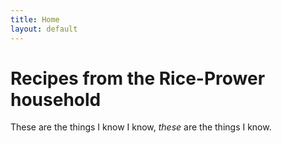 ```yaml
---
title: Home
layout: default
---
```

# Recipes from the Rice-Prower household

These are the things I know I know, *these* are the things I know.

<!-- Site search, powered by Algolia -->
<div id="sitesearch-search-box"></div>
<div id="sitesearch-hits"></div>
<div id="sitesearch-pagination-container" class="not-prose"></div>

<script>
  const search = instantsearch({
    appId: '{{ site.algolia.application_id }}',
    apiKey: '{{ site.algolia.search_api_key }}',
    indexName: '{{ site.algolia.index_name }}',
    routing: true
  });

  // initialize SearchBox
  const searchBoxWidget = instantsearch.widgets.searchBox({
    container: '#sitesearch-search-box',
    placeholder: 'Find something good...',
    autofocus: true,
    magnifier: false,
    reset: false,
    cssClasses: {
      input: "searchbox-input",
    }
  });
  /* {% comment %}
    Let's talk about these `cssClasses` settings.

    Tailwind usually wants us to dictate the CSS classes in the markup.
    Therefore, it might seem seem wise to include all the style utilities we want here.

    Unfortunately, we don't have complete control over which elements are added to the markup
    using these widgets: we may want to add styles to an <a> tag that is active, but the widget
    for that only lets us adjust the containing <li>.

    So, the majority of these styles are defined in js_tools/src/styles.css, as nested rules
    with @apply directives. This provides a few benefits:
    1. We know where all the styles are defined, and have more granular control over how those
       styles get applied in the final output.
    2. The JS code needs a much smaller set of template code to swap around.
    3. We get a better IDE experience for those CSS classes when editing in a CSS file.
       We'd have a similar experience editing within HTML or Markdown contexts, but
       these JS sections don't follow those same language rules.
  {% endcomment %} */
  search.addWidget(searchBoxWidget);

  // initialize hits widget
  const hitBoxWidget = instantsearch.widgets.hits({
    container: '#sitesearch-hits',
    templates: {
      empty: 'No results',
      item: `{% include recipe/search_item.html %}`
    }
  });
  search.addWidget(hitBoxWidget);

  const paginationWidget = instantsearch.widgets.pagination({
    container: '#sitesearch-pagination-container',
    cssClasses: {
      item: 'page-item',
      link: 'page-link',
      active: 'active',
      disabled: 'disabled',
    }
  });
  search.addWidget(paginationWidget);

  search.start();
</script>
